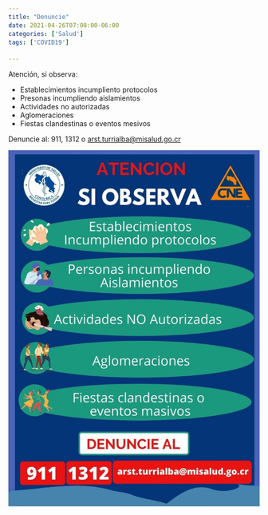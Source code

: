 ```yaml
---
title: "Denuncie"
date: 2021-04-26T07:00:00-06:00
categories: ['Salud']
tags: ['COVID19']

---
```

Atención, si observa:

<!--more-->

* Establecimientos incumpliento protocolos
* Presonas incumpliendo aislamientos
* Actividades no autorizadas
* Aglomeraciones
* Fiestas clandestinas o eventos mesivos

Denuncie al: 911, 1312 o arst.turrialba@misalud.go.cr


![Image](featuredImage.jpg)